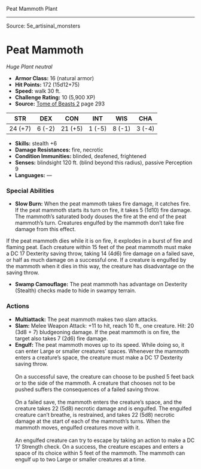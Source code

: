 <MonsterName/>Peat Mammoth</MonsterName>
<CreatureType/>Plant</CreatureType>



---

Source: 5e_artisinal_monsters

# Peat Mammoth

*Huge* *Plant* *neutral*

- **Armor Class:** 16 (natural armor)
- **Hit Points:** 172 (15d12+75)
- **Speed:** walk 30 ft.
- **Challenge Rating:** 10 (5,900 XP)
- **Source:** [Tome of Beasts 2](https://koboldpress.com/kpstore/product/tome-of-beasts-2-for-5th-edition) page 293

| STR | DEX | CON | INT | WIS | CHA |
| --- | --- | --- | --- | --- | --- |
| 24 (+7) | 6 (-2) | 21 (+5) | 1 (-5) | 8 (-1) | 3 (-4) |

- **Skills:** stealth +6
- **Damage Resistances:** fire, necrotic
- **Condition Immunities:** blinded, deafened, frightened
- **Senses:** blindsight 120 ft. (blind beyond this radius), passive Perception 9
- **Languages:** —

### Special Abilities

- **Slow Burn:** When the peat mammoth takes fire damage, it catches fire. If the peat mammoth starts its turn on fire, it takes 5 (1d10) fire damage. The mammoth’s saturated body douses the fire at the end of the peat mammoth’s turn. Creatures engulfed by the mammoth don’t take fire damage from this effect.

If the peat mammoth dies while it is on fire, it explodes in a burst of fire and flaming peat. Each creature within 15 feet of the peat mammoth must make a DC 17 Dexterity saving throw, taking 14 (4d6) fire damage on a failed save, or half as much damage on a successful one. If a creature is engulfed by the mammoth when it dies in this way, the creature has disadvantage on the saving throw.
- **Swamp Camouflage:** The peat mammoth has advantage on Dexterity (Stealth) checks made to hide in swampy terrain.

### Actions

- **Multiattack:** The peat mammoth makes two slam attacks.
- **Slam:** Melee Weapon Attack: +11 to hit, reach 10 ft., one creature. Hit: 20 (3d8 + 7) bludgeoning damage. If the peat mammoth is on fire, the target also takes 7 (2d6) fire damage.
- **Engulf:** The peat mammoth moves up to its speed. While doing so, it can enter Large or smaller creatures’ spaces. Whenever the mammoth enters a creature’s space, the creature must make a DC 17 Dexterity saving throw.<br><br>On a successful save, the creature can choose to be pushed 5 feet back or to the side of the mammoth. A creature that chooses not to be pushed suffers the consequences of a failed saving throw.<br><br>On a failed save, the mammoth enters the creature’s space, and the creature takes 22 (5d8) necrotic damage and is engulfed. The engulfed creature can’t breathe, is restrained, and takes 22 (5d8) necrotic damage at the start of each of the mammoth’s turns. When the mammoth moves, engulfed creatures move with it.<br><br>An engulfed creature can try to escape by taking an action to make a DC 17 Strength check. On a success, the creature escapes and enters a space of its choice within 5 feet of the mammoth. The mammoth can engulf up to two Large or smaller creatures at a time.




